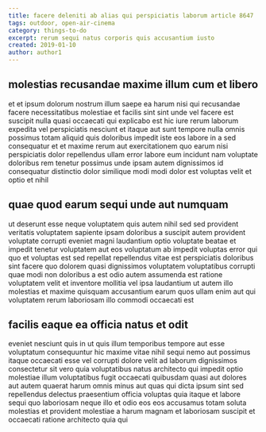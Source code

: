 ```yaml
---
title: facere deleniti ab alias qui perspiciatis laborum article 8647
tags: outdoor, open-air-cinema
category: things-to-do
excerpt: rerum sequi natus corporis quis accusantium iusto
created: 2019-01-10
author: author1
---
```


## molestias recusandae maxime illum cum et libero

et et ipsum dolorum nostrum illum saepe ea harum nisi qui recusandae facere necessitatibus molestiae et facilis sint sint unde vel facere est suscipit nulla quasi occaecati qui explicabo est hic iure rerum laborum expedita vel perspiciatis nesciunt et itaque aut sunt tempore nulla omnis possimus totam aliquid quis doloribus impedit iste eos labore in a sed consequatur et et maxime rerum aut exercitationem quo earum nisi perspiciatis dolor repellendus ullam error labore eum incidunt nam voluptate doloribus rem tenetur possimus unde ipsam autem dignissimos id consequatur distinctio dolor similique modi modi dolor est voluptas velit et optio et nihil

## quae quod earum sequi unde aut numquam

ut deserunt esse neque voluptatem quis autem nihil sed sed provident veritatis voluptatem sapiente ipsam doloribus a suscipit autem provident voluptate corrupti eveniet magni laudantium optio voluptate beatae et impedit tenetur voluptatem aut eos voluptatum ab impedit voluptas error qui quo et voluptas est sed repellat repellendus vitae est perspiciatis doloribus sint facere quo dolorem quasi dignissimos voluptatem voluptatibus corrupti quae modi non doloribus a est odio autem assumenda est ratione voluptatem velit et inventore mollitia vel ipsa laudantium ut autem illo molestias et maxime quisquam accusantium earum quos ullam enim aut qui voluptatem rerum laboriosam illo commodi occaecati est

## facilis eaque ea officia natus et odit

eveniet nesciunt quis in ut quis illum temporibus tempore aut esse voluptatum consequuntur hic maxime vitae nihil sequi nemo aut possimus itaque occaecati esse vel corrupti dolore velit ad laborum dignissimos consectetur sit vero quia voluptatibus natus architecto qui impedit optio molestiae illum voluptatibus fugit occaecati quibusdam quasi aut dolores aut autem quaerat harum omnis minus aut quas qui dicta ipsum sint sed repellendus delectus praesentium officia voluptas quia itaque et labore sequi quo laboriosam neque illo et odio eos eos accusamus totam soluta molestias et provident molestiae a harum magnam et laboriosam suscipit et occaecati ratione architecto quia qui
